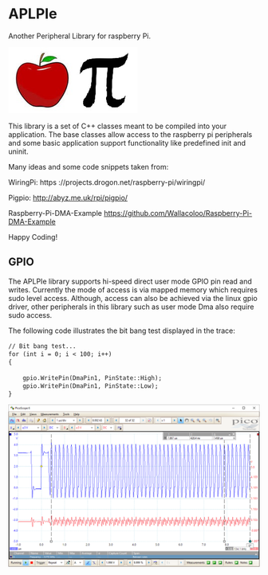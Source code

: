 # APLPIe
Another Peripheral Library for raspberry Pi.

![Alt text](Imgs/applepie.jpg?raw=true "Title")

This library is a set of C++ classes meant to be compiled
into your application.  The base classes allow access
to the raspberry pi peripherals and some basic application
support functionality like predefined init and uninit.

Many ideas and some code snippets taken from:

WiringPi:
https ://projects.drogon.net/raspberry-pi/wiringpi/

Pigpio:
http://abyz.me.uk/rpi/pigpio/

Raspberry-Pi-DMA-Example
https://github.com/Wallacoloo/Raspberry-Pi-DMA-Example

Happy Coding!

## GPIO
The APLPIe library supports hi-speed direct user mode GPIO pin
read and writes. Currently the mode of access is via mapped
memory which requires sudo level access.  Although, access can
also be achieved via the linux gpio driver, other peripherals
in this library such as user mode Dma also require sudo access.

The following code illustrates the bit bang test displayed in the 
trace:

    // Bit bang test...
	for (int i = 0; i < 100; i++)
	{
		
		gpio.WritePin(DmaPin1, PinState::High);
		gpio.WritePin(DmaPin1, PinState::Low);
	}
	
![Alt text](Imgs/BitBangTest.png?raw=true "BitBangTest")